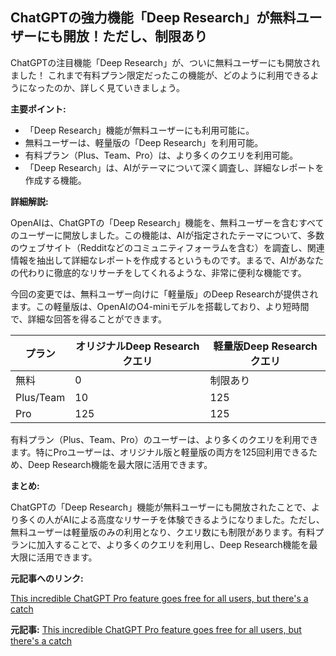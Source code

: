 ## ChatGPTの強力機能「Deep Research」が無料ユーザーにも開放！ただし、制限あり

ChatGPTの注目機能「Deep Research」が、ついに無料ユーザーにも開放されました！ これまで有料プラン限定だったこの機能が、どのように利用できるようになったのか、詳しく見ていきましょう。

**主要ポイント:**

* 「Deep Research」機能が無料ユーザーにも利用可能に。
* 無料ユーザーは、軽量版の「Deep Research」を利用可能。
* 有料プラン（Plus、Team、Pro）は、より多くのクエリを利用可能。
* 「Deep Research」は、AIがテーマについて深く調査し、詳細なレポートを作成する機能。

**詳細解説:**

OpenAIは、ChatGPTの「Deep Research」機能を、無料ユーザーを含むすべてのユーザーに開放しました。この機能は、AIが指定されたテーマについて、多数のウェブサイト（Redditなどのコミュニティフォーラムを含む）を調査し、関連情報を抽出して詳細なレポートを作成するというものです。まるで、AIがあなたの代わりに徹底的なリサーチをしてくれるような、非常に便利な機能です。

今回の変更では、無料ユーザー向けに「軽量版」のDeep Researchが提供されます。この軽量版は、OpenAIのO4-miniモデルを搭載しており、より短時間で、詳細な回答を得ることができます。

| プラン | オリジナルDeep Researchクエリ | 軽量版Deep Researchクエリ |
| ------------- | -------------------------- | ----------------------- |
| 無料 | 0 | 制限あり |
| Plus/Team | 10 | 125 |
| Pro | 125 | 125 |

有料プラン（Plus、Team、Pro）のユーザーは、より多くのクエリを利用できます。特にProユーザーは、オリジナル版と軽量版の両方を125回利用できるため、Deep Research機能を最大限に活用できます。

**まとめ:**

ChatGPTの「Deep Research」機能が無料ユーザーにも開放されたことで、より多くの人がAIによる高度なリサーチを体験できるようになりました。ただし、無料ユーザーは軽量版のみの利用となり、クエリ数にも制限があります。有料プランに加入することで、より多くのクエリを利用し、Deep Research機能を最大限に活用できます。

**元記事へのリンク:**

[This incredible ChatGPT Pro feature goes free for all users, but there's a catch](https://www.androidpolice.com/chatgpt-deep-research-free/)


**元記事:** [This incredible ChatGPT Pro feature goes free for all users, but there's a catch](https://www.androidpolice.com/chatgpt-deep-research-widely-available/)